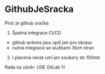 # GithubJeSracka
Proč je github sračka

1. Špatná integrace CI/CD
  - github actions jsou spíš jen pro okrasu
  - nutná integrace se službami 3tích stran
  
 2. I placená verze umí jen soubory do 100mb
 
 
 Rada na závěr: USE GitLab !!!
